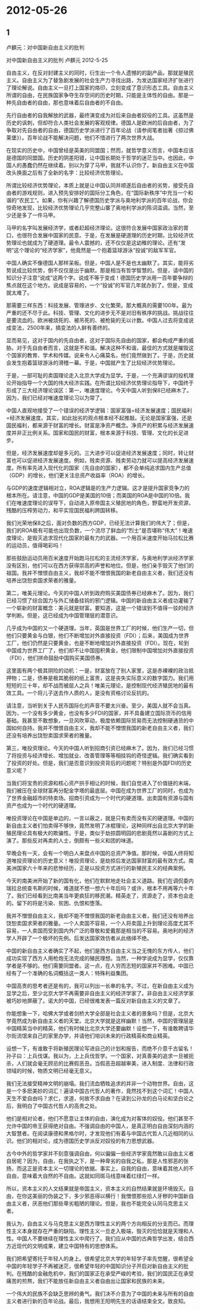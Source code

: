 # 2012-05-26

## 1

卢麒元：对中国新自由主义的批判

对中国新自由主义的批判 卢麒元 2012-5-25

自由主义，在反对封建主义的同时，衍生出一个令人遗憾的的副产品，那就是殖民主义。自由主义为了替急剧发展的社会生产力寻找出路，为发达国家经济扩张进行了理论解说。自由主义一旦打上国家的烙印，立刻变成了意识形态工具。自由主义所谓的自由，在民族国家争夺生存空间的历史时期，只能是主体性的自由。那是一种先自由者的自由，那也意味着后自由者的不自由。

先行自由者的自我解放的武器，最终演变成为对后来自由者奴役的工具。这虽然是历史的讽刺，但却符合人类社会发展的客观规律。德国人是欧洲的后自由者，为了争取对先自由者的自由，德国历史学派进行了百年论战（请参阅笔者拙著《掠过佛莱堡》）。百年论战不能解决问题，他们不惜进行了两次世界大战。

在现实的历史中，中国曾经是英美的同盟国；然而，就哲学意义而言，中国本应该是德国的同盟国。历史的阴差阳错，让中国长期处于哲学的迷茫当中。也因此，中国人的愚蠢仍然在继续着。别以为穿了马甲，我就不认识你了。新自由主义在中国改头换面之后有了全新的名字：比较经济优势理论。

所谓比较经济优势理论，本质上就是让中国认同并顺遂后自由者的劣势，接受先自由者的游戏规则，进入预先安排好的国际分工角色，在“国际新秩序”中充当一个和谐的“农民工”。如果，你有兴趣了解德国历史学派与奥地利学派的百年论战，你会惊奇地发现，比较经济优势理论几乎完整山寨了奥地利学派的陈词滥调。当然，至少还是多了一件马甲。

马甲的名字叫发展经济学，或者赶超经济理论。这很符合发展中国家政治家的胃口，也很符合发展中国家的民意。于是，在发展是硬道理的历史时期，比较经济优势理论也就成为了硬道理。最令人震撼的，还不仅仅是这幼稚的理论。还有“发明”这个理论的“经济学家”，他竟然是一个抱着篮球游泳“投诚”的敌军军官。

中国人确实不像德国人那样呆板。但是，中国人是不是也太幽默了。其实，能将劣势说成比较优势，倒不仅仅是出于幽默。那是相当有哲学智慧的。但是，请中国的知识分子注意“说成”这两个字。说成不等于变成！德国历史学派用一百年要争辩的焦点就在这个地方。说成是容易的，一个“投诚”的军官几年就办到了。但是，变成就太难了。

那需要三样东西：科技发展、管理进步、文化繁荣。那大概真的需要100年。最为严重的还不尽于此。科技、管理、文化的进步无不是对旧有秩序的挑战。挑战往往是要流血的。欧洲被烧死的、被吊死的、被枪毙的无以计数。中国人过去将变成说成变法，2500年来，搞变法的人鲜有善终的。

显而易见，这对于国内的先自由者，这对于国际先自由的国家，都会构成严重的威胁。对于先自由者而言，这就是不和谐。解决这种不和谐，最佳的方式就是摧毁这个国家的教育、学术和传媒。说来令人心痛莫名，他们竟然做到了。于是，历史就会发生抱着篮球游泳的滑稽一幕。于是，中国就产生了比较经济优势理论。

于是，一部可耻的卖国理论走入北京大学成为显学。于是，一个充满谬误的投机理论开始指导一个大国的伟大经济实践。在所谓比较经济优势理论指导下，中国终于形成了三大经济理论误区：第一，唯速度理论。今天中国人听到保8已经麻木了。因为，我们已经对唯速度理论习以为常了。

中国人直观地接受了一个错误的经济学逻辑：国家富强=经济发展速度；国民福利=经济发展速度。其实，如此拙劣的观点根本经不起推敲。无论是国家富强，还是国民福利，都来源于财富的增长。财富是净资产概念。净资产的积累与经济发展速度并非正比例关系。国家和国民的财富，根本来源于科技、管理、文化的长足进步。

但是，经济发展速度却是多元的。三大进步可以促进经济发展速度；同时，转让财富也可以促进经济发展速度。例如，贱卖资源、贱卖劳动力就可以提高经济发展速度。所有率先进入现代化的国家（先自由的国家），都不会单纯追求国内生产总值（GDP）的增长，他们更关注总资产收益率（ROA）的增长。

与GDP的速度逻辑相对立，ROA逻辑是的生产力逻辑。这才是提升国家竞争力的根本所在。请注意，中国的GDP是美国的10倍；而美国的ROA是中国的10倍。我们在唯速度理论的误导下，自动进入原帝国主义殖民地的角色，野蛮地开发资源，残酷的压榨劳动力，和平实现国民福利跨国转移。

我们光荣地保8之后，面对负数的西方GDP，已经无法计算我们的伟大了；但是，我们的ROA极有可能也出现负数，一个流尽了鲜血的“烈士”是否堪称“伟大”！唯速度理论，是毁灭追求现代化国家的最有力的武器。一个用百米速度开始马拉松比赛的运动员，值得喝彩吗！

那些鼓励运动员用百米速度开始跑马拉松的主流经济学家，与奥地利学派经济学家没有区别，他们可以在西方获得崇高的声誉和地位。但是，他们亲手毁灭了他们的祖国。我并不憎恨自由主义，我却不能不憎恨我国的新老自由主义者，我们还没有培养出饶恕卖国求荣者的雅量。

第二，唯美元理论。今天的中国人听到政府购买美国债券已经麻木了。因为，我们已经习惯了综合国力与外汇储备挂钩的邪门逻辑。中国的新自由主义者成功灌输了一个崭新的财富概念：美元就是财富。要知道，这是一个错误到不值得一驳的经济学判断。但是，这已经成为中国管理层的潜意识。

几乎成为中国的又一个硬道理。当年，英国是世界工厂的时候，他们生产一切，但他们只要黄金与白银，他们不断增加对外直接投资（FDI）；后来，美国成为世界工厂，他们仍然是只要黄金，也是不断地增加对外直接投资（FDI）。现在，轮到中国成为世界工厂了，他们却不让中国囤积黄金，他们限制中国增加对外直接投资（FDI），他们拼命鼓励中国购买美国债券。

这里面有两个极其阴险的动机：一是，财富放在了别人家里，这是赤裸裸的政治抵押物；二是，债券是极其脆弱的纸上富贵，这是丧失实际意义的数字国力。我们用短短的三十年，却不战而被屈人之兵！唯美元理论，是控制现代经济殖民地的最有效工具。一个将儿子送去作人质的人，是没有资格讨论反抗的。

请注意，当听到关于人民币国际化的声音不要太兴奋。至少，美国人就不会当真。因为，一个没有多少黄金，也没有多少FDI的国家，并不具备建立国际货币的信用基础。我甚至不敢想象，一旦风吹草动，极度依赖国际贸易而无法控制硬通货的中国如何自持。我并不憎恨自由主义，我却不能不憎恨我国的新老自由主义者，我们还没有培养出饶恕卖国求荣者的雅量。

第三，唯投资理论。今天的中国人听到招商引资已经麻木了。因为，我们已经习惯了将投资与经济增长、增加就业、改善管理等等相挂钩的奇怪逻辑。我们确实看到了投资的好处。但是，我们是否意识到投资背后的问题呢？特别是外国FDI的历史意义呢？

当我们将宝贵的资源和核心资产拱手相让的时候，我们自觉进入了价值链的末端，我们被压在全球财富再分配金字塔的最底层。中国在成为世界工厂的同时，也成为了世界金融超市的特卖场。招商引资成为一个时代的硬道理。出卖国有资源与国有资产也成为一个时代的硬道理。

唯投资理论在中国是单边的，一言以蔽之，就是只有卖而没有买的硬道理。中国的新自由主义者们怕卖得不够快，竟然发明了冰棍理论，这种同样出自北京大学的新殖民理论具有极大的欺骗性。于是，类似于劫掠圆明园的悲剧竟然以喜剧的方式上演了。那些反对再卖的人士，倒颇有一些义和团的味道。

早晚会有一天，会有一个明白人来盘点中国的总资产净值。那时候，中国人终将知道唯投资理论的历史意义！唯投资理论，是劫掠后发达国家财富的最有效方式。南美洲国家六十年来的悲惨经历，正是以投资方式进行的新殖民主义的经典案例。

今天的南美洲开始了新的国有化，他们在默默地走社会主义道路。我们在调侃委内瑞拉总统查韦斯的时候，难道就不想一想六十年后吗？或许，根本不用再等六十年了。我们已经看到比南美当年更疯狂的移民潮。精英走了，资源走了，资本也会走的。留下的将是污染、贫困、仇恨和堕落。

我并不憎恨自由主义，我却不能不憎恨我国的新老自由主义者，我们还没有培养出饶恕卖国求荣者的雅量。一个人卖国不容易，一个人将卖国上升到理论高度尤其不容易，一人卖国而受到国内外广泛的尊敬和爱戴那是相当的不容易。奥地利的经济学人开辟了一个极坏的先例。后发达国家效仿者从此络绎不绝。

中国的新自由主义者确实了不起，他们是西方自由主义当之无愧的东方传人，他们成功实现了西方人用枪炮无法完成的殖民理想。当然，一种学说成为显学，仅仅靠学者是不够的。他们需要同盟者。这一点，在人穷而志短的国家并不困难。中国已经有了一个准确的名词概括这一类人：特殊利益集团。

中国高贵的思考者还是有的，我可以列出一长串的名字。不过，在新自由主义成为显学之后，至少北京大学不再需要非自由主义的经济学家了。非自由主义经济学家被巧妙地屏蔽了。诺大的中国，已经很难发表一篇反对新自由主义的文章了。

你能想象一下，哈佛大学或者剑桥大学全部是社会主义者的景象吗？但是，北京大学竟然成为新自由主义者的天堂。北京大学就是这样幽默！当然，中国的管理层是中国精英当中的精英，他们有时候比北京大学还要幽默！设想一下，有谁敢聘请华尔街流氓来自己的家里办学，并请他们培训未来的行政精英和商业精英。

设想一下，有谁敢于将新殖民理论写进自己的计划和报告，而绝不介意千古留名！孙子曰：上兵伐谋。我以为，上上兵伐哲学。一个国家，对真善美的追求一旦被扼杀，人们就会毫无顾忌的比赛假恶丑。当假恶丑超越审美，进入制度、法律和行政领域的时候，物质文明已经毫无意义。

我们无法接受精神文明的崩塌。我们流血牺牲追求的并非一个动物世界。自由，这是一个多麽美妙的词汇！遍读中国古代哲人的著作，竟然找不到这个词汇！中国人天生不爱自由吗？求仁，求道，何故不求自由？在读到公孙龙的白马论和坚白论之后，我明白了中国古代哲人的高贵之处。

他们是相对论者，他们不愿意让主体的自由，演化成为对客体的奴役。他们甚至不允许中国的帝王获得绝对自由。不强调自由的中国人，是真正明白自由深刻内涵的大智慧者。在阅读康德和黑格尔时，才发现他们有着与中国古代哲人几近相同的认识。他们的相对论，成为德国历史学派反对奴役的有力思想武器。

古今中外的哲学家并不刻意强调自由，何以偏偏一些经济学家竟然敢以自由主义者自居呢？因为，自由，在我执之下，是一种卑劣的自我之私，那是人性邪恶的张扬，而这正是资本主义一切理论的依据。事实上，自我的自由，意味着其他人的不自由，意味着大自然的不自由。这就如同斑马线意味着红绿灯一样。

所以，资本主义的人文结果就是帝国主义，资本主义的自然结果就是环境毁灭。自由，在你这美丽的伪装之下，多少邪恶得以横行！我憎恨那些拾人牙秽的中国新自由主义者，厌恶他们那些卑劣粗陋的理论。但是，我也不能完全认同马克思主义者。

我认为，自由主义与马克思主义是西方理性主义的两个方向相反的分支而已。而理性主义本身就存在严重的缺陷。理性主义一旦走入极端，毁灭的恰恰就是天理和人性。中国人不要继续在理性主义中爬行了。我们应从中国的古典哲学出发，结合西方近现代的文明成果，建立中国特有的思想体系。

我们把希望寄托于年轻人的身上。很希望北京大学的年轻学子率先觉醒，很希望全中国的年轻学子不再被迷茫，很希望年轻的中国知识分子开启对新自由主义的批判。在残酷的金融危机中，我们的国家正在承受严峻的考验，我们的国民正在承受痛苦的煎熬，我们不能放任新自由主义者自由出让国家和民族的未来。

一个伟大的民族不会缺乏思辨的勇气。我们决不介意为了中国的未来与所有的自由主义者进行新的百年论战。最后，我想用王阳明先生的话语结束全文。致良知。

